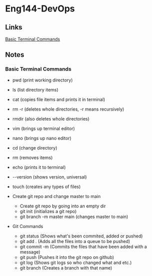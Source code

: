 # Eng144-DevOps

## Links

[Basic Terminal Commands](#BasicTerminalCommands)

## Notes

### Basic Terminal Commands
  - pwd (print working directory)
  - ls (list directory items)
  - cat (copies file items and prints it in terminal)
  - rm -r (deletes whole directories, -r means recursively)
  - rmdir (also deletes whole directories)
  - vim (brings up terminal editor)
  - nano (brings up nano editor)
  - cd (change directory)
  - rm (removes items)
  - echo (prints it to terminal)
  - --version (shows version, universal)
  - touch (creates any types of files)

- Create git repo and change master to main
  - Create git repo by going into an empty dir
  - git init (initializes a git repo)
  - git branch -m master main (changes master to main)

- Git Commands
  - git status (Shows what's been commited, added or pushed)
  - git add . (Adds all the files into a queue to be pushed)
  - git commit -m (Commits the files that have been added with a message)
  - git push (Pushes it into the git repo on github)
  - git log (Shows git logs so who changed what and etc.)
  - git branch <insertNameHere> (Creates a branch with that name)


